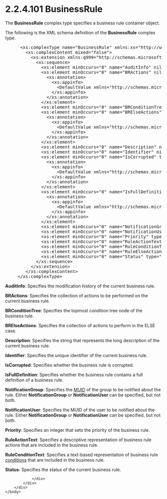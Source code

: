 <html dir="LTR" xmlns:mshelp="http://msdn.microsoft.com/mshelp" xmlns:ddue="http://ddue.schemas.microsoft.com/authoring/2003/5" xmlns:xlink="http://www.w3.org/1999/xlink" xmlns:tool="http://www.microsoft.com/tooltip">
    <head>
        <meta http-equiv="Content-Type" content="text/html; CHARSET=utf-8"></meta>
        <meta name="save" content="history"></meta>
        <title>2.2.4.101 BusinessRule</title>
        <xml>
            <mshelp:toctitle title="2.2.4.101 BusinessRule"></mshelp:toctitle>
            <mshelp:rltitle title="[MS-SSMDSWS-15]: BusinessRule"></mshelp:rltitle>
            <mshelp:keyword index="A" term="20edf0db-bc12-4cf8-84b0-bdcfeb77902b"></mshelp:keyword>
            <mshelp:attr name="DCSext.ContentType" value="open specification"></mshelp:attr>
            <mshelp:attr name="AssetID" value="20edf0db-bc12-4cf8-84b0-bdcfeb77902b"></mshelp:attr>
            <mshelp:attr name="TopicType" value="kbRef"></mshelp:attr>
            <mshelp:attr name="DCSext.Title" value="[MS-SSMDSWS-15]: BusinessRule" />
        </xml>
    </head>
    <body>
        <div id="header">
            <h1 class="heading">2.2.4.101 BusinessRule</h1>
        </div>
        <div id="mainSection">
            <div id="mainBody">
                <div id="allHistory" class="saveHistory"></div>
                <div id="sectionSection0" class="section" name="collapseableSection">
                    

<p>The <b>BusinessRule</b> complex type specifies a business
rule container object.</p>

<p>The following is the XML schema definition of the <b>BusinessRule</b>
complex type.</p>

<dl>
<dd>
<div><pre> &lt;xs:complexType name=&quot;BusinessRule&quot; xmlns:xs=&quot;http://www.w3.org/2001/XMLSchema&quot;&gt;
   &lt;xs:complexContent mixed=&quot;false&quot;&gt;
     &lt;xs:extension xmlns:q999=&quot;http://schemas.microsoft.com/sqlserver/masterdataservices/2009/09&quot; base=&quot;q999:DataContractBase&quot;&gt;
       &lt;xs:sequence&gt;
         &lt;xs:element minOccurs=&quot;0&quot; name=&quot;AuditInfo&quot; nillable=&quot;true&quot; type=&quot;q999:AuditInfo&quot; /&gt;
         &lt;xs:element minOccurs=&quot;0&quot; name=&quot;BRActions&quot; nillable=&quot;true&quot; type=&quot;q999:ArrayOfBRAction&quot;&gt;
           &lt;xs:annotation&gt;
             &lt;xs:appinfo&gt;
               &lt;DefaultValue xmlns=&quot;http://schemas.microsoft.com/2003/10/Serialization/&quot; EmitDefaultValue=&quot;false&quot; /&gt;
             &lt;/xs:appinfo&gt;
           &lt;/xs:annotation&gt;
         &lt;/xs:element&gt;
         &lt;xs:element minOccurs=&quot;0&quot; name=&quot;BRConditionTree&quot; nillable=&quot;true&quot; type=&quot;q999:BRConditionTreeNode&quot; /&gt;
         &lt;xs:element minOccurs=&quot;0&quot; name=&quot;BRElseActions&quot; nillable=&quot;true&quot; type=&quot;q999:ArrayOfBRAction&quot;&gt;
           &lt;xs:annotation&gt;
             &lt;xs:appinfo&gt;
               &lt;DefaultValue xmlns=&quot;http://schemas.microsoft.com/2003/10/Serialization/&quot; EmitDefaultValue=&quot;false&quot; /&gt;
             &lt;/xs:appinfo&gt;
           &lt;/xs:annotation&gt;
         &lt;/xs:element&gt;
         &lt;xs:element minOccurs=&quot;0&quot; name=&quot;Description&quot; nillable=&quot;true&quot; type=&quot;xs:string&quot; /&gt;
         &lt;xs:element minOccurs=&quot;0&quot; name=&quot;Identifier&quot; nillable=&quot;true&quot; type=&quot;q999:MemberTypeContextIdentifier&quot; /&gt;
         &lt;xs:element minOccurs=&quot;0&quot; name=&quot;IsCorrupted&quot; type=&quot;xs:boolean&quot;&gt;
           &lt;xs:annotation&gt;
             &lt;xs:appinfo&gt;
               &lt;DefaultValue xmlns=&quot;http://schemas.microsoft.com/2003/10/Serialization/&quot; EmitDefaultValue=&quot;false&quot; /&gt;
             &lt;/xs:appinfo&gt;
           &lt;/xs:annotation&gt;
         &lt;/xs:element&gt;
         &lt;xs:element minOccurs=&quot;0&quot; name=&quot;IsFullDefinition&quot; type=&quot;xs:boolean&quot;&gt;
           &lt;xs:annotation&gt;
             &lt;xs:appinfo&gt;
               &lt;DefaultValue xmlns=&quot;http://schemas.microsoft.com/2003/10/Serialization/&quot; EmitDefaultValue=&quot;false&quot; /&gt;
             &lt;/xs:appinfo&gt;
           &lt;/xs:annotation&gt;
         &lt;/xs:element&gt;
         &lt;xs:element minOccurs=&quot;0&quot; name=&quot;NotificationGroup&quot; nillable=&quot;true&quot; type=&quot;ser:guid&quot; /&gt;
         &lt;xs:element minOccurs=&quot;0&quot; name=&quot;NotificationUser&quot; nillable=&quot;true&quot; type=&quot;ser:guid&quot; /&gt;
         &lt;xs:element minOccurs=&quot;0&quot; name=&quot;Priority&quot; type=&quot;xs:int&quot; /&gt;
         &lt;xs:element minOccurs=&quot;0&quot; name=&quot;RuleActionText&quot; nillable=&quot;true&quot; type=&quot;xs:string&quot; /&gt;
         &lt;xs:element minOccurs=&quot;0&quot; name=&quot;RuleConditionText&quot; nillable=&quot;true&quot; type=&quot;xs:string&quot; /&gt;
         &lt;xs:element minOccurs=&quot;0&quot; name=&quot;RuleElseActionText&quot; nillable=&quot;true&quot; type=&quot;xs:string&quot; /&gt;
         &lt;xs:element minOccurs=&quot;0&quot; name=&quot;Status&quot; type=&quot;q999:BRStatus&quot; /&gt;
       &lt;/xs:sequence&gt;
     &lt;/xs:extension&gt;
   &lt;/xs:complexContent&gt;
&lt;/xs:complexType&gt;
</pre></div>
</dd></dl>

<p><b>AuditInfo</b>: Specifies the modification history
of the current business rule.</p>

<p><b>BRActions</b>: Specifies the collection of actions
to be performed on the current business rule.</p>

<p><b>BRConditionTree</b>: Specifies the topmost
condition tree node of the business rule.</p>

<p><b>BRElseActions</b>: Specifies the collection of
actions to perform in the ELSE case.</p>

<p><b>Description</b>: Specifies the string that
represents the long description of the current business rule.</p>

<p><b>Identifier</b>: Specifies the unique identifier of
the current business rule.</p>

<p><b>IsCorrupted</b>: Specifies whether the business rule is
corrupted.</p>

<p><b>IsFullDefinition</b>: Specifies whether the business rule
contains a full definition of a business rule.</p>

<p><b>NotificationGroup</b>: Specifies the <a href="ad350219-f30b-4bac-99e5-6477986f9a7a.md#gt_2bd35dd1-142e-4a80-9ac8-cd7ea05de566">MUID</a> of the group to be
notified about the rule. Either <b>NotificationGroup</b> or <b>NotificationUser</b>
can be specified, but not both.</p>

<p><b>NotificationUser</b>: Specifies the MUID of the
user to be notified about the rule. Either <b>NotificationGroup</b> or <b>NotificationUser</b>
can be specified, but not both.</p>

<p><b>Priority</b>: Specifies an integer that sets the
priority of the business rule.</p>

<p><b>RuleActionText</b>: Specifies a descriptive
representation of business rule actions that are included in the business rule.</p>

<p><b>RuleConditionText</b>: Specifies a text-based
representation of business rule <a href="ad350219-f30b-4bac-99e5-6477986f9a7a.md#gt_9a1c3bd3-d971-482a-adfe-6f41e427b95f">conditions</a> that are
included in the business rule.</p>

<p><b>Status</b>: Specifies the status of the current
business rule.</p>


                </div>
            </div>
        </div>
    </body>
</html>